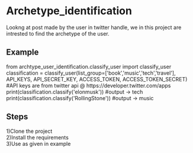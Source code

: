 # Archetype_identification
Lookng at post made by the user in twitter handle, we in this project are intrested to find the archetype of the user.

<h2>Example</h2>
 from archtype_user_identification.classify_user import classify_user</br>
 classification = classify_user(list_group=['book','music','tech','travel'], API_KEYS, API_SECRET_KEY, ACCESS_TOKEN,   ACCESS_TOKEN_SECRET) #API keys are from twitter api @ https://developer.twitter.com/apps</br>
 print(classification.classify('elonmusk')) #output -> tech</br>
 print(classification.classify('RollingStone')) #output -> music</br>

<h2>Steps</h2>
1)Clone the project</br>
2)Install the requirements</br>
3)Use as given in example
